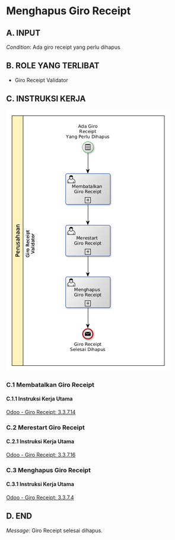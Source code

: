 # Menghapus Giro Receipt

## <a name="input">A. INPUT</a>

*Condition*: Ada giro receipt yang perlu dihapus

## <a name="role">B. ROLE YANG TERLIBAT</a>

* Giro Receipt Validator

## <a name="instruksi">C. INSTRUKSI KERJA</a>

![](../img/prosedur-kerja/menghapus-giro-receipt.png)

### C.1 Membatalkan Giro Receipt

#### C.1.1 Instruksi Kerja Utama

[Odoo - Giro Receipt: 3.3.7.14](../transaksi/giro-receipt/batal.md)

### C.2 Merestart Giro Receipt

#### C.2.1 Instruksi Kerja Utama

[Odoo - Giro Receipt: 3.3.7.16](../transaksi/giro-receipt/restart.md)

### C.3 Menghapus Giro Receipt

#### C.3.1 Instruksi Kerja Utama

[Odoo - Giro Receipt: 3.3.7.4](../transaksi/giro-receipt/menghapus.md)

## <a name="input">D. END</a>

*Message*: Giro Receipt selesai dihapus.
